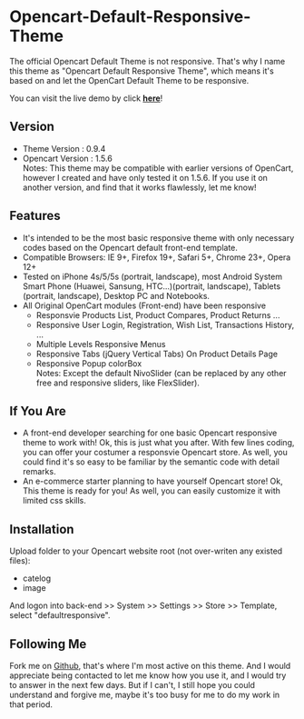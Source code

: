 Opencart-Default-Responsive-Theme
=================================

The official Opencart Default Theme is not responsive. 
That's why I name this theme as "Opencart Default Responsive Theme", which means it's based on and let the OpenCart Default Theme to be responsive. 

You can visit the live demo by click <a target="_blank"  href="http://demo.ebizdesigner.com/rb/?path=oc14&name=default%20responsive&ie=9&ff=19&sf=5&ch=23&op=12"><strong>here</strong></a>!

<h2>Version</h2>
<ul>
<li>Theme Version : 0.9.4</li>
<li>Opencart Version : 1.5.6</li>
Notes: This theme may be compatible with earlier versions of OpenCart, however I created and have only tested it on 1.5.6. If you use it on another version, and find that it works flawlessly, let me know! 
</ul>

<h2>Features</h2>
<ul>
<li>It's intended to be the most basic responsive theme with only necessary codes based on the Opencart default front-end template.</li>
<li>Compatible Browsers: IE 9+, Firefox 19+, Safari 5+, Chrome 23+, Opera 12+</li>
<li>Tested on iPhone 4s/5/5s (portrait, landscape), most Android System Smart Phone (Huawei, Sansung, HTC...)(portrait, landscape), Tablets (portrait, landscape), Desktop PC and Notebooks.</li>
<li>All Original OpenCart modules (Front-end) have been responsive 
  <ul>
    <li> Responsvie Products List, Product Compares, Product Returns ...</li>
    <li> Responsive User Login, Registration, Wish List, Transactions History, ...</li>
    <li> Multiple Levels Responsive Menus </li>
    <li> Responsive Tabs (jQuery Vertical Tabs) On Product Details Page</li>
    <li> Responsive Popup colorBox </li>
    Notes: Except the default NivoSlider (can be replaced by any other free and responsive sliders, like FlexSlider).
  </ul>
</li>

</ul>

<h2>If You Are</h2>
<ul>
<li>A front-end developer searching for one basic Opencart responsive theme to work with!
Ok, this is just what you after. With few lines coding, you can offer your costumer a responsvie Opencart store. As well, you could find it's so easy to be familiar by the semantic code with detail remarks.</li>
<li>An e-commerce starter planning to have yourself Opencart store!
Ok, This theme is ready for you! As well, you can easily customize it with limited css skills.</li>
</ul>

<h2>Installation</h2>
Upload folder to your Opencart website root (not over-writen any existed files):
  <ul>
    <li>catelog</li>
    <li>image</li>
  </ul>
And logon into back-end >> System >> Settings >> Store >> Template, select "defaultresponsive".


<h2>Following Me</h2>
Fork me on <a target ="_blank" href="https://github.com/johnjyin/Opencart-Default-Responsive-Theme/">Github</a>, that's where I'm most active on this theme. And I would appreciate being contacted to let me know how you use it, and I would try to answer in the next few days. But if I can't, I still hope you could understand and forgive me, maybe it's too busy for me to do my work in that period.



